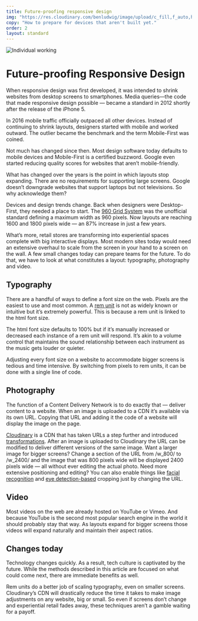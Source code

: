 ```yaml
---
title: Future-proofing responsive design
img: "https://res.cloudinary.com/benludwig/image/upload/c_fill,f_auto,h_500,q_auto:best,w_1000/v1572903130/article_future_proofing_klqw1c.png"
copy: "How to prepare for devices that aren't built yet."
order: 2
layout: standard
---
```

<div class="page">
  <div class="image-column-1000">
    <img src="https://res.cloudinary.com/benludwig/image/upload/c_fill,f_auto,h_500,q_auto:best,w_1000/v1572903130/article_future_proofing_klqw1c.png" alt="Individual working">
  </div>
  <div class="type-column">
    <h1>Future-proofing Responsive Design</h1>
    <p>When responsive design was first developed, it was intended to shrink websites from desktop screens to smartphones. Media queries—the code that made responsive design possible &#8212; became a standard in 2012 shortly after the release of the iPhone 5.</p>
    <p>In 2016 mobile traffic officially outpaced all other devices. Instead of continuing to shrink layouts, designers started with mobile and worked outward. The outlier became the benchmark and the term Mobile-First was coined.</p>
    <p>Not much has changed since then. Most design software today defaults to mobile devices and Mobile-First is a certified buzzword. Google even started reducing quality scores for websites that aren’t mobile-friendly.</p>
    <p>What has changed over the years is the point in which layouts stop expanding. There are no requirements for supporting large screens. Google doesn’t downgrade websites that support laptops but not televisions. So why acknowledge them?</p>
    <p>Devices and design trends change. Back when designers were Desktop-First, they needed a place to start. The <a href="https://960.gs/" target="_blank">960 Grid System</a> was the unofficial standard defining a maximum width as 960 pixels. Now layouts are reaching 1600 and 1800 pixels wide &#8212; an 87% increase in just a few years.</p>
    <p>What’s more, retail stores are transforming into experiential spaces complete with big interactive displays. Most modern sites today would need an extensive overhaul to scale from the screen in your hand to a screen on the wall. A few small changes today can prepare teams for the future. To do that, we have to look at what constitutes a layout: typography, photography and video.</p>
    <h2>Typography</h2>
    <p>There are a handful of ways to define a font size on the web. Pixels are the easiest to use and most common. A <a href="https://www.w3.org/TR/css-values-3/#rem" target="_blank">rem unit</a> is not as widely known or intuitive but it’s extremely powerful. This is because a rem unit is linked to the html font size.</p>
    <p>The html font size defaults to 100% but if it’s manually increased or decreased each instance of a rem unit will respond. It’s akin to a volume control that maintains the sound relationship between each instrument as the music gets louder or quieter.</p>
    <p>Adjusting every font size on a website to accommodate bigger screens is tedious and time intensive. By switching from pixels to rem units, it can be done with a single line of code.</p>
    <h2>Photography</h2>
    <p>The function of a Content Delivery Network is to do exactly that &#8212; deliver content to a website. When an image is uploaded to a CDN it’s available via its own URL. Copying that URL and adding it the code of a website will display the image on the page.</p>
    <p><a href="https://cloudinary.com/" target="_blank">Cloudinary</a> is a CDN that has taken URLs a step further and introduced <a href="https://cloudinary.com/documentation/image_transformations" target="_blank">transformations</a>. After an image is uploaded to Cloudinary the URL can be modified to deliver different versions of the same image. Want a larger image for bigger screens? Change a section of the URL from /w_800/ to /w_2400/ and the image that was 800 pixels wide will be displayed 2400 pixels wide &#8212; all without ever editing the actual photo. Need more extensive positioning and editing? You can also enable things like <a href="https://cloudinary.com/documentation/advanced_facial_attributes_detection_addon" target="_blank">facial recognition</a> and <a href="https://cloudinary.com/documentation/advanced_facial_attributes_detection_addon#eyes_detection_based_cropping" target="_blank">eye detection-based</a> cropping just by changing the URL.</p>
    <h2>Video</h2>
    <p>Most videos on the web are already hosted on YouTube or Vimeo. And because YouTube is the second most popular search engine in the world it should probably stay that way. As layouts expand for bigger screens those videos will expand naturally and maintain their aspect ratios.</p>
    <h2>Changes today</h2>
    <p>Technology changes quickly. As a result, tech culture is captivated by the future. While the methods described in this article are focused on what could come next, there are immediate benefits as well.</p>
    <p>Rem units do a better job of scaling typography, even on smaller screens. Cloudinary’s CDN will drastically reduce the time it takes to make image adjustments on any website, big or small. So even if screens don’t change and experiential retail fades away, these techniques aren’t a gamble waiting for a payoff.</p>
  </div>
</div>
